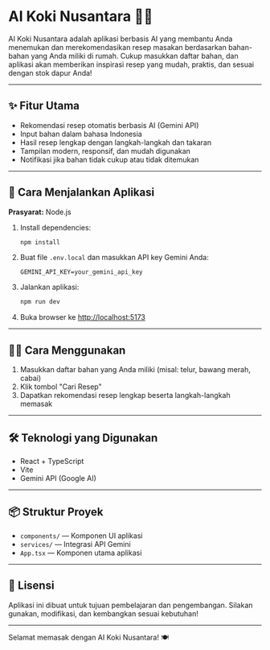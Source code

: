 
# AI Koki Nusantara 🍳🤖

AI Koki Nusantara adalah aplikasi berbasis AI yang membantu Anda menemukan dan merekomendasikan resep masakan berdasarkan bahan-bahan yang Anda miliki di rumah. Cukup masukkan daftar bahan, dan aplikasi akan memberikan inspirasi resep yang mudah, praktis, dan sesuai dengan stok dapur Anda!

---

## ✨ Fitur Utama

- Rekomendasi resep otomatis berbasis AI (Gemini API)
- Input bahan dalam bahasa Indonesia
- Hasil resep lengkap dengan langkah-langkah dan takaran
- Tampilan modern, responsif, dan mudah digunakan
- Notifikasi jika bahan tidak cukup atau tidak ditemukan

---

## 🚀 Cara Menjalankan Aplikasi

**Prasyarat:** Node.js

1. Install dependencies:
   ```bash
   npm install
   ```
2. Buat file `.env.local` dan masukkan API key Gemini Anda:
   ```env
   GEMINI_API_KEY=your_gemini_api_key
   ```
3. Jalankan aplikasi:
   ```bash
   npm run dev
   ```
4. Buka browser ke [http://localhost:5173](http://localhost:5173)

---

## 🧑‍🍳 Cara Menggunakan

1. Masukkan daftar bahan yang Anda miliki (misal: telur, bawang merah, cabai)
2. Klik tombol "Cari Resep"
3. Dapatkan rekomendasi resep lengkap beserta langkah-langkah memasak

---

## 🛠️ Teknologi yang Digunakan

- React + TypeScript
- Vite
- Gemini API (Google AI)

---

## 📦 Struktur Proyek

- `components/` — Komponen UI aplikasi
- `services/` — Integrasi API Gemini
- `App.tsx` — Komponen utama aplikasi

---

## 📄 Lisensi

Aplikasi ini dibuat untuk tujuan pembelajaran dan pengembangan. Silakan gunakan, modifikasi, dan kembangkan sesuai kebutuhan!

---

Selamat memasak dengan AI Koki Nusantara! 🍽️

